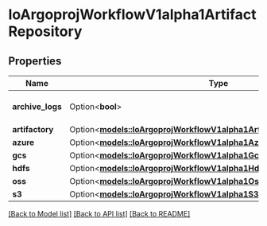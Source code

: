 # IoArgoprojWorkflowV1alpha1ArtifactRepository

## Properties

Name | Type | Description | Notes
------------ | ------------- | ------------- | -------------
**archive_logs** | Option<**bool**> | ArchiveLogs enables log archiving | [optional]
**artifactory** | Option<[**models::IoArgoprojWorkflowV1alpha1ArtifactoryArtifactRepository**](io.argoproj.workflow.v1alpha1.ArtifactoryArtifactRepository.md)> |  | [optional]
**azure** | Option<[**models::IoArgoprojWorkflowV1alpha1AzureArtifactRepository**](io.argoproj.workflow.v1alpha1.AzureArtifactRepository.md)> |  | [optional]
**gcs** | Option<[**models::IoArgoprojWorkflowV1alpha1GcsArtifactRepository**](io.argoproj.workflow.v1alpha1.GCSArtifactRepository.md)> |  | [optional]
**hdfs** | Option<[**models::IoArgoprojWorkflowV1alpha1HdfsArtifactRepository**](io.argoproj.workflow.v1alpha1.HDFSArtifactRepository.md)> |  | [optional]
**oss** | Option<[**models::IoArgoprojWorkflowV1alpha1OssArtifactRepository**](io.argoproj.workflow.v1alpha1.OSSArtifactRepository.md)> |  | [optional]
**s3** | Option<[**models::IoArgoprojWorkflowV1alpha1S3ArtifactRepository**](io.argoproj.workflow.v1alpha1.S3ArtifactRepository.md)> |  | [optional]

[[Back to Model list]](../README.md#documentation-for-models) [[Back to API list]](../README.md#documentation-for-api-endpoints) [[Back to README]](../README.md)


